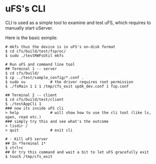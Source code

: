# uFS's CLI

CLI is used as a simple tool to examine and test uFS, which requires to manually start uServer.

Here is the basic exmple:

```
# mkfs thus the device is in uFS's on-disk format
$ cd cfs/build/test/fsproc/
$ sudo ./testRWFsUtil mkfs

# Run uFS and command line tool
## Terminal 1 -- server
$ cd cfs/build/
$ cp ../test/sample_config/*.conf .
$ sudo su           # the driver requires root permission
$ ./fsMain 1 1 1 /tmp/cfs_exit spdk_dev.conf 1 fsp.conf

## Terminal 2 -- client
$ cd cfs/build/test/client
$ ./testAppCli 1
### now its inside uFS cli
> help              # will show how to use the cli tool (like ls, open, read etc.)
### simply try this and see what's the outcome
> lisdir /
> quit              # exit cli

# - Kill uFS server
## In *Terminal 1*
$ ctrl+c
## Or try this command and wait a bit to let uFS gracefully exit
$ touch /tmp/cfs_exit
```
